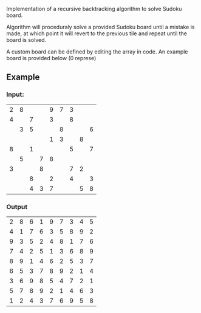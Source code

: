 Implementation of a recursive backtracking algorithm to solve Sudoku board.

Algorithm will proceduraly solve a provided Sudoku board until a mistake is made, at which point it will revert to the previous tile and repeat until the board is solved.

A custom board can be defined by editing the array in code. An example board is provided below (0 represe)

## Example
### Input:

|   |   |   |   |   |   |   |   |   |
|---|---|---|---|---|---|---|---|---|
| 2 | 8 |   |   | 9 | 7 | 3 |   |   |
| 4 |   | 7 |   | 3 |   | 8 |   |   |  
|   | 3 | 5 |   |   | 8 |   |   | 6 |  
|   |   |   |   | 1 | 3 |   | 8 |   |  
| 8 |   | 1 |   |   |   | 5 |   | 7 |  
|   | 5 |   | 7 | 8 |   |   |   |   |  
| 3 |   |   | 8 |   |   | 7 | 2 |   |  
|   |   | 8 |   | 2 |   | 4 |   | 3 |  
|   |   | 4 | 3 | 7 |   |   | 5 | 8 |  

### Output

|   |   |   |   |   |   |   |   |   |
|---|---|---|---|---|---|---|---|---|
| 2 | 8 | 6 | 1 | 9 | 7 | 3 | 4 | 5 |  
| 4 | 1 | 7 | 6 | 3 | 5 | 8 | 9 | 2 |  
| 9 | 3 | 5 | 2 | 4 | 8 | 1 | 7 | 6 |  
| 7 | 4 | 2 | 5 | 1 | 3 | 6 | 8 | 9 |  
| 8 | 9 | 1 | 4 | 6 | 2 | 5 | 3 | 7 |  
| 6 | 5 | 3 | 7 | 8 | 9 | 2 | 1 | 4 |  
| 3 | 6 | 9 | 8 | 5 | 4 | 7 | 2 | 1 |  
| 5 | 7 | 8 | 9 | 2 | 1 | 4 | 6 | 3 |  
| 1 | 2 | 4 | 3 | 7 | 6 | 9 | 5 | 8 |  
